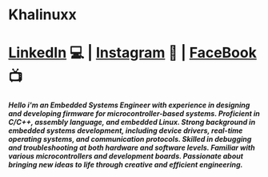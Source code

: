 
# Khalinuxx 

# **[LinkedIn](https://www.linkedin.com/in/khalil-2023-mansouri/)** :computer: | **[Instagram](https://www.instagram.com/kk.hh.aa.ll.ii.ll/)** :camera_flash: | **[FaceBook](https://www.facebook.com/khalil.esperance.1919)** :tv:

##### Hello i'm an Embedded Systems Engineer with experience in designing and developing firmware for microcontroller-based systems. Proficient in C/C++, assembly language, and embedded Linux. Strong background in embedded systems development, including device drivers, real-time operating systems, and communication protocols. Skilled in debugging and troubleshooting at both hardware and software levels. Familiar with various microcontrollers and development boards. Passionate about bringing new ideas to life through creative and efficient engineering.
